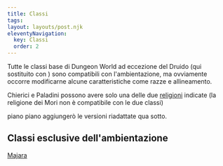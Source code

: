 ```yaml
---
title: Classi
tags:
layout: layouts/post.njk
eleventyNavigation:
  key: Classi
  order: 2
---
```


Tutte le classi base di Dungeon World ad eccezione del Druido (qui sostituito con ) sono compatibili con l'ambientazione, ma ovviamente occorre modificarne alcune caratteristiche come razze e allineamento.

Chierici e Paladini possono avere solo una delle due [religioni](/religione/) indicate (la religione dei Mori non è compatibile con le due classi)

piano piano aggiungerò le versioni riadattate qua sotto.

## Classi esclusive dell'ambientazione

[Majara](/classi/majara/)
